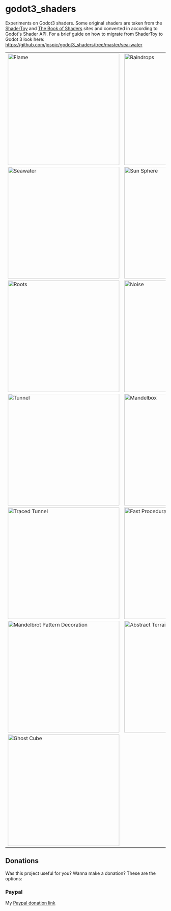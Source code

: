 # godot3_shaders
Experiments on Godot3 shaders. Some original shaders are taken from the [ShaderToy](https://www.shadertoy.com/) and [The Book of Shaders](https://thebookofshaders.com/) sites and converted in according to Godot's Shader API.
For a brief guide on how to migrate from ShaderToy to Godot 3 look here: https://github.com/jospic/godot3_shaders/tree/master/sea-water

<table><tr><td>
  <img src="flame/thumb/flame.gif" alt="Flame" title="Flame" width="350"  /> </td><td> <img src="raindrops/thumb/raindrops.gif" alt="Raindrops" title="Raindrops" width="350"  /> </td></tr><tr><td>   	  	
  <img src="sea-water/thumb/shader-seawater.gif" alt="Seawater" 	title="Seawater" width="350"  /> </td><td> <img src="sun-sphere/thumb/shader-solar-sphere.gif" alt="Sun Sphere" 	title="Sun Spheres" width="350"  /> </td></tr><tr><td>  	  	  	
  <img src="roots/thumb/roots.gif" alt="Roots" 	title="Roots" width="350"  />  </td> <td> <img src="noise/thumb/noise.gif" alt="Noise" 	title="Noise" width="350"  />  	</td></tr>
  <tr><td>  	  	  	
  <img src="tunnel/thumb/tunnel.gif" alt="Tunnel" 	title="Tunnel" width="350"  />  </td> <td> <img src="mandelbox/thumb/mandelbox.gif" alt="Mandelbox" 	title="Mandelbox" width="350"  />  	</td></tr>
  <tr><td>  	  	  	
  <img src="traced-tunnel/thumb/traced-tunnel.gif" alt="Traced Tunnel" 	title="Traced Tunnel" width="350"  />  </td> <td> <img src="fast-ocean/thumb/fastocean.gif" alt="Fast Procedural Ocean" 	title="Fast Procedural Ocean" width="350"  /> 	</td></tr>
  <tr><td>  	  	  	
  <img src="mandelbrot-pattern/thumb/mandelbrot-pattern.gif" alt="Mandelbrot Pattern Decoration" 	title="Mandelbrot Pattern Decoration" width="350"  />  </td> <td> <img src="stargate/thumb/stargate.gif" alt="Abstract Terrain Objects (stargate)" 	title="Abstract Terrain Objects (stargate)" width="350"  /> </td></tr>
  <tr><td>  	  	  	
  <img src="ghostcube/thumb/ghostcube.gif" alt="Ghost Cube" 	title="Ghost Cube" width="350"  />  </td> <td>  </td></tr>
  
  </table> 	   	  	

Donations
---------
Was this project useful for you? Wanna make a donation? These are the options:

### Paypal

My [Paypal donation link](https://www.paypal.me/donatejospic?locale.x=it_IT)
